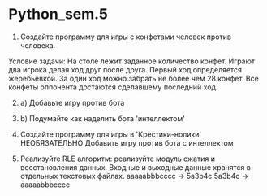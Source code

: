 # Python_sem.5
1. Создайте программу для игры с конфетами человек против человека.

Условие задачи: На столе лежит заданное количество конфет. Играют два игрока делая ход друг после друга. Первый ход определяется жеребьёвкой. За один ход можно забрать не более чем 28 конфет. Все конфеты оппонента достаются сделавшему последний ход.

2. a) Добавьте игру против бота

3. b) Подумайте как наделить бота 'интеллектом'

4. Создайте программу для игры в 'Крестики-нолики'
НЕОБЯЗАТЕЛЬНО Добавить игру против бота с интеллектом

5. Реализуйте RLE алгоритм: реализуйте модуль сжатия и восстановления данных.
Входные и выходные данные хранятся в отдельных текстовых файлах.
aaaaabbbcccc -> 5a3b4c
5a3b4c -> aaaaabbbcccc
